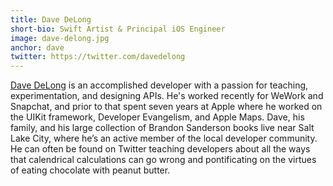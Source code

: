 ```yaml
---
title: Dave DeLong
short-bio: Swift Artist & Principal iOS Engineer
image: dave-delong.jpg
anchor: dave
twitter: https://twitter.com/davedelong
---
```


[Dave DeLong](https://twitter.com/davedelong) is an accomplished developer with a passion for teaching, experimentation, and designing APIs. He's worked recently for WeWork and Snapchat, and prior to that spent seven years at Apple where he worked on the UIKit framework, Developer Evangelism, and Apple Maps. Dave, his family, and his large collection of Brandon Sanderson books live near Salt Lake City, where he’s an active member of the local developer community. He can often be found on Twitter teaching developers about all the ways that calendrical calculations can go wrong and pontificating on the virtues of eating chocolate with peanut butter.